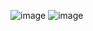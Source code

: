 ![image](https://github.com/gudkovsky/cloud-form/assets/115468838/e9fb4a51-94d8-4b26-99c4-887ab9303699)
![image](https://github.com/gudkovsky/cloud-form/assets/115468838/c682f04c-76d0-46aa-95de-ab20bdec3d02)

